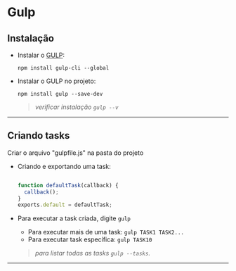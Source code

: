 # Gulp

## Instalação

* Instalar o [GULP](https://gulpjs.com/):
  
  `npm install gulp-cli --global`

* Instalar o GULP no projeto:
  
  `npm install gulp --save-dev` 
  > *verificar instalação `gulp --v`*

----------
## Criando tasks

Criar o arquivo "gulpfile.js" na pasta do projeto

* Criando e exportando uma task:
  
  ```javascript
  
  function defaultTask(callback) {
    callback();
  }
  exports.default = defaultTask;
  ```
* Para executar a task criada, digite `gulp`
  
  * Para executar mais de uma task:
  `gulp TASK1 TASK2...`
  * Para executar task específica:
  `gulp TASK10`

  > *para listar todas as tasks `gulp --tasks`.*


----------